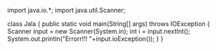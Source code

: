 
import java.io.*;
import java.util.Scanner;

class Jala {
	public static void main(String[] args) throws IOException {
		Scanner input = new Scanner(System.in);
		int i = input.nextInt();
		System.out.println("Errorr!!! "+input.ioException());
	}
}
